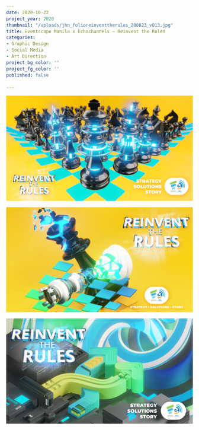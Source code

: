 ```yaml
---
date: 2020-10-22
project_year: 2020
thumbnail: "/uploads/jhn_folioreinventtherules_200823_v013.jpg"
title: Eventscape Manila x Echochannels – Reinvent the Rules
categories:
- Graphic Design
- Social Media
- Art Direction
project_bg_color: ''
project_fg_color: ''
published: false

---
```

![](/uploads/emx_reinventsocials_200612_v085.jpg)

![](/uploads/emx_reinventsocials_200612_v083.jpg)

![](/uploads/emx_reinventsocials_200612_v08.jpg)

<div>